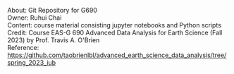 About: Git Repository for G690  
Owner: Ruhui Chai  
Content: course material consisting jupyter notebooks and Python scripts  
Credit: Course EAS-G 690 Advanced Data Analysis for Earth Science (Fall 2023) by Prof. Travis A. O'Brien  
Reference: https://github.com/taobrienlbl/advanced_earth_science_data_analysis/tree/spring_2023_iub  